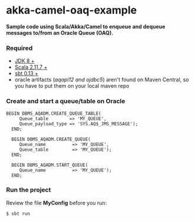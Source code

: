 # akka-camel-oaq-example

**Sample code using Scala/Akka/Camel to enqueue and dequeue messages to/from an Oracle Queue (OAQ).**

### Required

 - [JDK 8 +](http://www.oracle.com/technetwork/java/javase/downloads/jdk8-downloads-2133151.html)
 - [Scala 2.11.7 +](http://www.scala-lang.org/download/)
 - [sbt 0.13 +](http://www.scala-sbt.org/download.html)
 - oracle artifacts (*aqapi12 and ojdbc5*) aren't found on Maven Central,
 	so you have to put them on your local maven repo


### Create and start a queue/table on Oracle

```
BEGIN DBMS_AQADM.CREATE_QUEUE_TABLE(
     Queue_table        => 'MY_QUEUE',
     Queue_payload_type => 'SYS.AQ$_JMS_MESSAGE');
  END;

  BEGIN DBMS_AQADM.CREATE_QUEUE(
     Queue_name          => 'MY_QUEUE',
     Queue_table         => 'MY_QUEUE');
  END;

  BEGIN DBMS_AQADM.START_QUEUE(
     Queue_name          => 'MY_QUEUE');
  END;
```

### Run the project

Review the file **MyConfig** before you run:

```
$ sbt run
```

